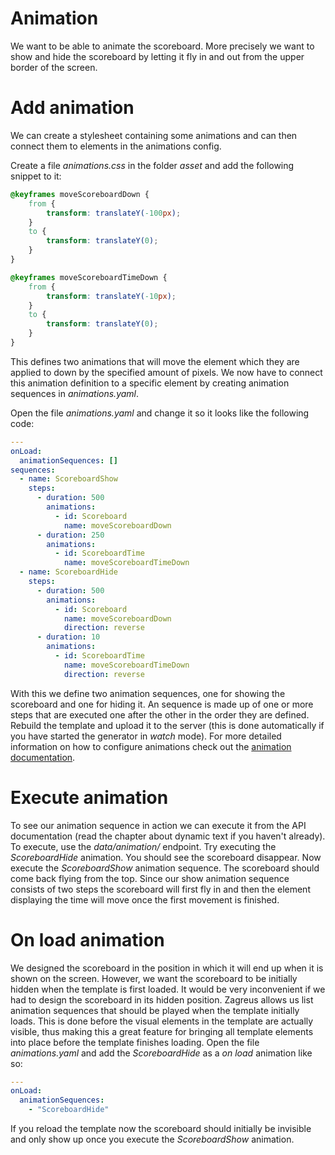 # Animation
We want to be able to animate the scoreboard. More precisely we want to show and hide the scoreboard by letting it fly
in and out from the upper border of the screen.

# Add animation

We can create a stylesheet containing some animations and can then connect them to elements in the animations config.

Create a file _animations.css_ in the folder _asset_ and add the following snippet to it:

```css
@keyframes moveScoreboardDown {
    from {
        transform: translateY(-100px);
    }
    to {
        transform: translateY(0);
    }
}

@keyframes moveScoreboardTimeDown {
    from {
        transform: translateY(-10px);
    }
    to {
        transform: translateY(0);
    }
}
```

This defines two animations that will move the element which they are applied to down by the specified amount of pixels.
We now have to connect this animation definition to a specific element by creating animation sequences in _animations.yaml_.

Open the file _animations.yaml_ and change it so it looks like the following code:

```yaml
---
onLoad:
  animationSequences: []
sequences:
  - name: ScoreboardShow
    steps:
      - duration: 500
        animations:
          - id: Scoreboard
            name: moveScoreboardDown
      - duration: 250
        animations:
          - id: ScoreboardTime
            name: moveScoreboardTimeDown
  - name: ScoreboardHide
    steps:
      - duration: 500
        animations:
          - id: Scoreboard
            name: moveScoreboardDown
            direction: reverse
      - duration: 10
        animations:
          - id: ScoreboardTime
            name: moveScoreboardTimeDown
            direction: reverse
```

With this we define two animation sequences, one for showing the scoreboard and one for hiding it. An sequence is made
up of one or more steps that are executed one after the other in the order they are defined. Rebuild the template and
upload it to the server (this is done automatically if you have started the generator in _watch_ mode).
For more detailed information on how to configure animations check out the [animation documentation](../config/animation.md).

# Execute animation

To see our animation sequence in action we can execute it from the API documentation (read the chapter about dynamic text if you haven't already). To execute, use the _data/animation/_ endpoint. Try executing the _ScoreboardHide_ animation. You
should see the scoreboard disappear. Now execute the _ScoreboardShow_ animation sequence. The scoreboard should come
back flying from the top. Since our show animation sequence consists of two steps the scoreboard will first fly in and
then the element displaying the time will move once the first movement is finished.

# On load animation

We designed the scoreboard in the position in which it will end up when it is shown on the screen. However, we want the
scoreboard to be initially hidden when the template is first loaded. It would be very inconvenient if we had to design
the scoreboard in its hidden position. Zagreus allows us list animation sequences that should be played when the
template initially loads. This is done before the visual elements in the template are actually visible, thus making this
a great feature for bringing all template elements into place before the template finishes loading. Open the file _animations.yaml_ and add the _ScoreboardHide_ as a _on load_ animation like so:

```yaml
---
onLoad:
  animationSequences:
    - "ScoreboardHide"
```

If you reload the template now the scoreboard should initially be invisible and only show up once you execute the _ScoreboardShow_ animation.
